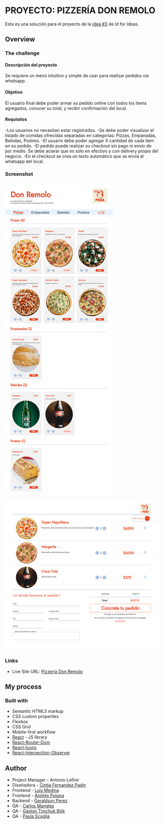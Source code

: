 # PROYECTO: PIZZERÍA DON REMOLO

Esta es una solución para el proyecto de la [idea #3](https://idforideas.com/) de Id for Ideas.

## Overview

### The challenge

#### Descripción del proyecto

Se requiere un menú intuitivo y simple de usar para realizar pedidos vía whatsapp.

#### Objetivo

El usuario final debe poder armar su pedido online con todos los ítems agregados,
conocer su total, y recibir confirmación del local.  


#### Requisitos

-Los usuarios no necesitan estar registrados.
-Se debe poder visualizar el listado de comidas ofrecidas separadas en categorías:
Pizzas, Empanadas, Bebidas, Postres.
-El usuario debe poder agregar X cantidad de cada item en su pedido.
-El pedido puede realizar su checkout sin pago ni envío de por medio. Se debe aclarar
que es sólo en efectivo y con delivery propio del negocio.
-En el checkout se crea un texto automático que se envía al whatsapp del local.

### Screenshot

![Home](./photos/home.png)


![Cart](./photos/cart.png)

### Links

- Live Site URL: [Pizzería Don Remolo](https://don-remolo-pizzeria.vercel.app/)

## My process

### Built with

- Semantic HTML5 markup
- CSS custom properties
- Flexbox
- CSS Grid
- Mobile-first workflow
- [React](https://reactjs.org/) - JS library
- [React-Router-Dom](https://reactrouter.com/en/main)
- [React-Icons](https://react-icons.github.io/react-icons/)
- [React-Intersection-Observer](https://react-intersection-observer.vercel.app/)

## Author

- Project Manager - Antonio Lefinir
- Diseñadora - [Cintia Fernandez Padin](https://www.linkedin.com/in/cintia-fernandez-padin-44a60874/)
- Frontend - [Luis Medina](https://www.linkedin.com/in/luis-medina-dev/)
- Frontend - [Andrés Pulupa](https://www.linkedin.com/in/andres-pulupa/)
- Backend - [Geraldson Perez](https://www.linkedin.com/in/geraldsonperez/)
- QA - [Carlos Mangles](https://www.linkedin.com/in/carlosmangles/)
- QA - [Gaston Timchuk Bilik](https://www.linkedin.com/in/gastontimchuk/)
- QA - [Paula Scaglia](https://www.linkedin.com/in/paula-scaglia-qa/) 
